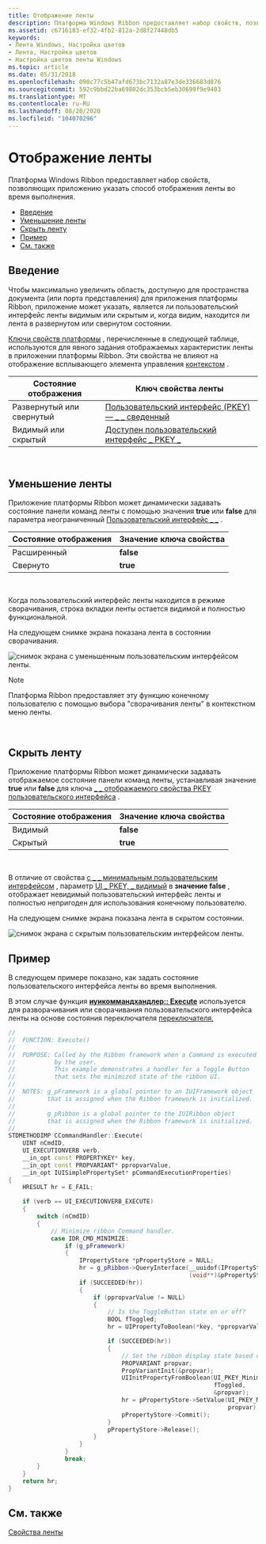 ```yaml
---
title: Отображение ленты
description: Платформа Windows Ribbon предоставляет набор свойств, позволяющих приложению указать способ отображения ленты во время выполнения.
ms.assetid: c6716183-ef32-4fb2-812a-2d8f27448db5
keywords:
- Лента Windows, Настройка цветов
- Лента, Настройка цветов
- Настройка цветов ленты Windows
ms.topic: article
ms.date: 05/31/2018
ms.openlocfilehash: 090c77c5b47afd673bc7132a87e3de336683d876
ms.sourcegitcommit: 592c9bbd22ba69802dc353bcb5eb30699f9e9403
ms.translationtype: MT
ms.contentlocale: ru-RU
ms.lasthandoff: 08/20/2020
ms.locfileid: "104070296"
---
```

# <a name="displaying-the-ribbon"></a>Отображение ленты

Платформа Windows Ribbon предоставляет набор свойств, позволяющих приложению указать способ отображения ленты во время выполнения.

-   [Введение](#introduction)
-   [Уменьшение ленты](#minimize-the-ribbon)
-   [Скрыть ленту](#hide-the-ribbon)
-   [Пример](#example)
-   [См. также](#related-topics)

## <a name="introduction"></a>Введение

Чтобы максимально увеличить область, доступную для пространства документа (или порта представления) для приложения платформы Ribbon, приложение может указать, является ли пользовательский интерфейс ленты видимым или скрытым и, когда видим, находится ли лента в развернутом или свернутом состоянии.

[Ключи свойств платформы](windowsribbon-reference-properties-framework.md) , перечисленные в следующей таблице, используются для явного задания отображаемых характеристик ленты в приложении платформы Ribbon. Эти свойства не влияют на отображение всплывающего элемента управления [контекстом](windowsribbon-controls-contextpopup.md) .



| Состояние отображения         | Ключ свойства ленты                                                            |
|-----------------------|--------------------------------------------------------------------------------|
| Развернутый или свернутый | [Пользовательский интерфейс (PKEY) — \_ \_ сведенный](windowsribbon-reference-properties-uipkey-minimized.md) |
| Видимый или скрытый     | [Доступен пользовательский интерфейс \_ PKEY \_](windowsribbon-reference-properties-uipkey-viewable.md)   |



 

## <a name="minimize-the-ribbon"></a>Уменьшение ленты

Приложение платформы Ribbon может динамически задавать состояние панели команд ленты с помощью значения **true** или **false** для параметра неограниченный [Пользовательский интерфейс \_ \_](windowsribbon-reference-properties-uipkey-minimized.md) .



| Состояние отображения | Значение ключа свойства |
|---------------|--------------------|
| Расширенный      | **false**          |
| Свернуто     | **true**           |



 

Когда пользовательский интерфейс ленты находится в режиме сворачивания, строка вкладки ленты остается видимой и полностью функциональной.

На следующем снимке экрана показана лента в состоянии сворачивания.

![снимок экрана с уменьшенным пользовательским интерфейсом ленты.](images/overviews/ribbon-minimized.png)

> [!Note]  
> Платформа Ribbon предоставляет эту функцию конечному пользователю с помощью выбора "сворачивания ленты" в контекстном меню ленты.

 

## <a name="hide-the-ribbon"></a>Скрыть ленту

Приложение платформы Ribbon может динамически задавать отображаемое состояние панели команд ленты, устанавливая значение **true** или **false** для ключа [ \_ \_ отображаемого свойства PKEY пользовательского интерфейса](windowsribbon-reference-properties-uipkey-viewable.md) .



| Состояние отображения | Значение ключа свойства |
|---------------|--------------------|
| Видимый       | **false**          |
| Скрытый        | **true**           |



 

В отличие от свойства [с \_ \_ минимальным пользовательским интерфейсом](windowsribbon-reference-properties-uipkey-minimized.md) , параметр [UI \_ PKEY, \_ видимый](windowsribbon-reference-properties-uipkey-viewable.md) в **значение false** , отображает невидимый пользовательский интерфейс ленты и полностью непригоден для использования конечному пользователю.

На следующем снимке экрана показана лента в скрытом состоянии.

![снимок экрана с скрытым пользовательским интерфейсом ленты.](images/overviews/ribbon-viewable.png)

## <a name="example"></a>Пример

В следующем примере показано, как задать состояние пользовательского интерфейса ленты во время выполнения.

В этом случае функция [**иуикоммандхандлер:: Execute**](/windows/desktop/api/uiribbon/nf-uiribbon-iuicommandhandler-execute) используется для разворачивания или сворачивания пользовательского интерфейса ленты на основе состояния переключателя [переключателя.](windowsribbon-controls-togglebutton.md)


```C++
//
//  FUNCTION: Execute()
//
//  PURPOSE: Called by the Ribbon framework when a Command is executed 
//           by the user. 
//           This example demonstrates a handler for a Toggle Button
//           that sets the minimized state of the ribbon UI.
//
//  NOTES: g_pFramework is a global pointer to an IUIFramework object 
//         that is assigned when the Ribbon framework is initialized.
//
//         g_pRibbon is a global pointer to the IUIRibbon object
//         that is assigned when the Ribbon framework is initialized.
//
STDMETHODIMP CCommandHandler::Execute(
    UINT nCmdID,
    UI_EXECUTIONVERB verb,
    __in_opt const PROPERTYKEY* key,
    __in_opt const PROPVARIANT* ppropvarValue,
    __in_opt IUISimplePropertySet* pCommandExecutionProperties)
{
    HRESULT hr = E_FAIL;

    if (verb == UI_EXECUTIONVERB_EXECUTE)
    {
        switch (nCmdID)
        {
            // Minimize ribbon Command handler.
            case IDR_CMD_MINIMIZE:
                if (g_pFramework)
                {
                    IPropertyStore *pPropertyStore = NULL;
                    hr = g_pRibbon->QueryInterface(__uuidof(IPropertyStore), 
                                                   (void**)&pPropertyStore);
                    if (SUCCEEDED(hr))
                    {
                        if (ppropvarValue != NULL)
                        {
                            // Is the ToggleButton state on or off?
                            BOOL fToggled;
                            hr = UIPropertyToBoolean(*key, *ppropvarValue, &fToggled);

                            if (SUCCEEDED(hr))
                            {
                                // Set the ribbon display state based on the toggle state.
                                PROPVARIANT propvar;
                                PropVariantInit(&propvar);
                                UIInitPropertyFromBoolean(UI_PKEY_Minimized, 
                                                          fToggled, 
                                                          &propvar);
                                hr = pPropertyStore->SetValue(UI_PKEY_Minimized, 
                                                              propvar);
                                pPropertyStore->Commit();
                            }
                            pPropertyStore->Release();
                        }
                    }
                }
                break;
        }
    }
    return hr;
}
```



## <a name="related-topics"></a>См. также

<dl> <dt>

[Свойства ленты](windowsribbon-reference-properties-ribbon.md)
</dt> </dl>

 

 